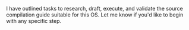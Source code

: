 I have outlined tasks to research, draft, execute, and validate the source compilation guide suitable for this OS. Let me know if you'd like to begin with any specific step.
